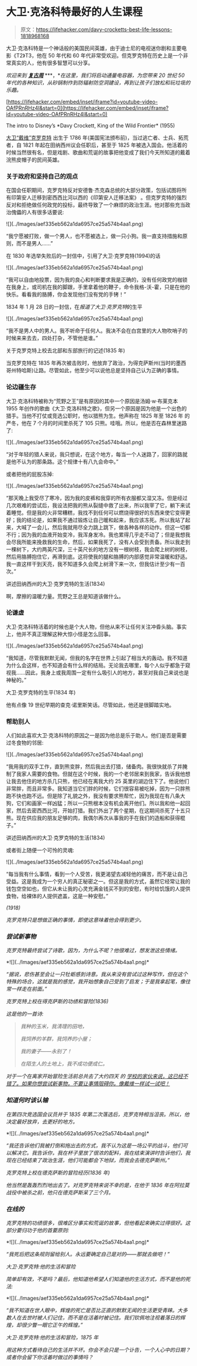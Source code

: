 # 大卫·克洛科特最好的人生课程

> 原文：<https://lifehacker.com/davy-crocketts-best-life-lessons-1818968168>

大卫·克洛科特是一个神话般的美国民间英雄，由于迪士尼的电视迷你剧和主要电影《T2》T3，他在 50 年代和 60 年代非常受欢迎。但克罗克特在历史上是一个非常真实的人，他有很多智慧可以分享。



*欢迎来到* [***复古周***](https://lifehacker.com/tag/retro-week) ***，**在这里，我们将启动通量电容器，为您带来 20 世纪 50 年代的各种知识，从砂锅制作到防辐射防空洞建设，再到让孩子们放松和玩垃圾的乐趣。*

 [https://lifehacker.com/embed/inset/iframe?id=youtube-video-OAfPRnRHz4I&start=0](https://lifehacker.com/embed/inset/iframe?id=youtube-video-OAfPRnRHz4I&start=0)

<figcaption class="sc-1ptbguh-0 hxeMec caption">The intro to Disney’s *Davy Crockett, King of the Wild Frontier* (1955)</figcaption> 

[大卫“戴维”克罗克特](https://en.wikipedia.org/wiki/Davy_Crockett#Family_and_early_life) 出生于 1786 年(美国宪法颁布前)，当过逃亡者、士兵、拓荒者，自 1821 年起在田纳西州议会任职后，甚至于 1825 年被选入国会。他活着的时候当然很有名，但是戏剧、歌曲和荒诞的故事把他变成了我们今天所知道的戴着浣熊皮帽子的民间英雄。

### 关于政府和坚持自己的观点

在国会任职期间，克罗克特反对安德鲁·杰克森总统的大部分政策，包括试图将所有印第安人迁移到密西西比河以西的《印第安人迁移法案》 。但克罗克特的强烈反对和拒绝做任何政党的投标，最终导致了一个麻烦的政治生涯。他对那些充当政治傀儡的人有很多话要说:

<section class="q35npn-0 MZtuu">![](../Images/aef335eb562a1da6957ce25a574b4aa1.png)

“我宁愿被打败，做一个男人，也不愿被选上，做一只小狗。我一直支持措施和原则，而不是男人……”

在 1830 年选举失败后的一封信中，引用了大卫·克罗克特(1994)的话

</section>

<section class="q35npn-0 MZtuu">![](../Images/aef335eb562a1da6957ce25a574b4aa1.png)

“我可以自由地投票，因为我的良心和判断要求我是正确的，没有任何政党的枷锁在我身上，或司机在我的脚跟，手里拿着他的鞭子，命令我格-沃-霍，只是在他的快乐。看看我的胳膊，你会发现他们没有党的手铐！”

1834 年 1 月 28 日的一封信，在*报道了大卫·克罗克特*的生平

</section>

<section class="q35npn-0 MZtuu">![](../Images/aef335eb562a1da6957ce25a574b4aa1.png)

“我不是男人中的男人。我不听命于任何人。我决不会在白宫里的大人物吹哨子的时候来来去去，四处打杂，不管他是谁。”

关于克罗克特上校去北部和东部旅行的记述(1835 年)

</section>

当克罗克特在 1835 年再次被击败时，他放弃了政治，为得克萨斯州(当时的墨西哥州特哈斯)让路。尽管如此，他至少可以说他总是坚持自己认为正确的事情。

### 论边疆生存

大卫·克洛科特被称为“荒野之王”是有原因的其中一个原因是汤姆·w·布莱克本 1955 年创作的歌曲《大卫·克洛科特之歌》，但另一个原因是因为他是一个出色的猎手。当他不打仗或竞选公职时，他以猎熊为生。他声称在 1825 年至 1826 年 的严冬，他在 7 个月的时间里杀死了 105 只熊。哇哦。所以，他是否在森林里迷路了:

<section class="q35npn-0 MZtuu">![](../Images/aef335eb562a1da6957ce25a574b4aa1.png)

“对于年轻的猎人来说，我只想说，在这个地方，每当一个人迷路了，回家的路就是他不认为的那条路。这个规律十有八九会命中。”

</section>

或者把他的屁股冻掉:

<section class="q35npn-0 MZtuu">![](../Images/aef335eb562a1da6957ce25a574b4aa1.png)

“那天晚上我受尽了寒冷，因为我的皮裤和我穿的所有衣服都又湿又冻。但是经过几次艰难的尝试后，我设法把我的熊从裂缝中救了出来，所以我宰了它，躺下来试着睡觉。但是我的火非常糟糕，我找不到任何可以燃烧得很好的东西来使它变得更好；我的结论是，如果我不通过锻炼让自己暖和起来，我应该冻死。所以我站了起来，大喊了一会儿，然后我就用尽全力跳上跳下，做各种各样的动作。但这一切都不行；因为我的血液开始变冷，我浑身发冷。我也累得几乎走不动了；但是我想我会尽我所能来挽救我的生命，然后，如果我死了，没有人会受到责备。所以我走到一棵树下，大约两英尺深，三十英尺长的地方没有一根树枝，我会爬上树的树枝，然后用胳膊抱住它，再滑到底。这将使我的腿和胳膊的内部感觉非常温暖和舒适。我一直这样干到天亮，我不知道多久会爬上树滑下来一次，但我估计至少有一百次。”

讲述田纳西州的大卫·克罗克特的生活(1834)

</section>

啊，摩擦的温暖力量。荒野之王总是知道该做什么。

### 论谦虚

大卫·克洛科特活着的时候也是个大人物，但他从来不让任何关注冲昏头脑。事实上，他并不真正理解这种大惊小怪是怎么回事。

<section class="q35npn-0 MZtuu">![](../Images/aef335eb562a1da6957ce25a574b4aa1.png)

“我知道，尽管我默默无闻，但我的名字在世界上引起了相当大的轰动。我不知道为什么会这样，也不知道会有什么样的结局。无论我去哪里，每个人似乎都急于窥视我……因此，我身上或我周围一定有什么吸引人的地方，甚至对我自己来说也是神秘的。”

大卫·克罗克特的生平(1834 年)

</section>

他有点像 19 世纪早期的查克·诺里斯笑话。尽管如此，他还是很脚踏实地。

### 帮助别人

人们如此喜欢大卫·克洛科特的原因之一是因为他总是乐于助人。他们是否是需要过冬食物的邻居:

<section class="q35npn-0 MZtuu">![](../Images/aef335eb562a1da6957ce25a574b4aa1.png)

“我用我的双手工作，直到熊变胖，然后我出去打猎，储备肉。我很快就杀了并腌制了我家人需要的食物。但就在这个时候，我的一个老邻居来到我家，告诉我他想让我去他住的地方杀几只熊，他已经在离我大约 25 英里的湖边住下了。他说他们非常胖，而且非常多。我知道当它们胖的时候，它们很容易被吃掉，因为一只胖熊跑不快也跑不远。但是除了礼貌之外，我没有要求熊帮忙，因为我现在有八条大狗，它们和画家一样凶猛；所以一只熊根本没有机会离开他们。所以我和他一起回家，然后去密西西比河，开始打猎。我们外出了两个星期，在这期间杀死了十五只熊。现在供应我的朋友足够的肉，我偶尔再次从事我的手在我们的造船和获得棍子。”

讲述田纳西州的大卫·克罗克特的生活(1834)

</section>

或者街上随便一个可怜的灵魂:

<section class="q35npn-0 MZtuu">![](../Images/aef335eb562a1da6957ce25a574b4aa1.png)

“每当我有什么事情，看到一个人受苦，我更渴望去减轻他的痛苦，而不是让自己受益。这是我成为一个穷人的真正秘密之一。但这是我的方式，虽然它经常让我的钱包空空如也，但它从未让我的心灵充满金钱买不到的安慰，有时给饥饿的人提供食物，给裸体的人提供遮盖，这是一种安慰。”

[](https://books.google.com/books?id=-EwzAQAAMAAJ&pg=PA49&lpg=PA49&dq=whenever+i+had+anything+and+saw+a+fellow+being+suffering&source=bl&ots=HjX8VHJvFO&sig=zBqCgf95conUYTXMnayGZp2GHI8&hl=en&sa=X&ved=0ahUKEwi31_aXxMjWAhUCxGMKHSaWDaEQ6AEIKzAB#v=onepage&q=whenever%20i%20had%20anything%20and%20saw%20a%20fellow%20being%20suffering&f=false)*(1918)*

</section>

*克罗克特只是想做正确的事情，即使这意味着他会得到更少。* 

### *尝试新事物*

*克罗克特最终尝试了诗歌，因为，为什么不呢？他很难过，想发泄这些情绪。*

<section class="q35npn-0 MZtuu">*![](../Images/aef335eb562a1da6957ce25a574b4aa1.png)*

*“据说，悲伤甚至会让一只牡蛎感到诗意。我从来没有尝试过这种写作，但在这个特殊的场合，这就是我的感觉，我开始想象自己受到了启发；于是我拿起笔，像往常一样走在前面。”*

*克罗克特上校在得克萨斯的功绩和冒险(1836)*

</section>

*这是他的一首诗:*

> *我种的玉米，我清理的田地，*
> 
> *我饲养的羊群，我饲养的小屋；*
> 
> *我的妻子——永别了！*
> 
> *在陌生人的土地上，我不成功便成仁。*

*对于一个在离家开始冒险生活前总共去了大约四天 的 [学校的家伙来说，这已经不错了。如果你想尝试新事物，不要让事情阻碍你。像戴维一样试一试吧！](http://www.history.com/news/history-lists/10-things-you-may-not-know-about-davy-crockett)* 

### *知道何时该认输*

*在第四次竞选国会议员并于 1835 年第二次落选后，克罗克特相当沮丧。所以，他决定最好放弃，去更好的地方。*

<section class="q35npn-0 MZtuu">*![](../Images/aef335eb562a1da6957ce25a574b4aa1.png)*

*“我还告诉他们我被打倒和拖出去的方式，我不认为这是一场公平的战斗，他们可以解决它。我告诉你，我在杯子里放了很浓的配料，我在结束演讲时告诉他们，我现在已经结束了政治生涯，他们可能都会下地狱，而我会去德克萨斯州。”*

*克罗克特上校在德克萨斯的冒险经历(1836 年)*

</section>

*他当然是轰轰烈烈地出去了。对克罗克特来说不幸的是，在他于 1836 年在阿拉莫战役中被杀之前，他只在德克萨斯呆了三个月。* 

### *在线的*

*克罗克特的功绩很多，很难区分事实和荒诞的故事，但他看起来确实过得很好。这部分要归功于他的首要原则:*

<section class="q35npn-0 MZtuu">*![](../Images/aef335eb562a1da6957ce25a574b4aa1.png)*

*“我死后把这条规则留给别人。永远要确定自己是对的——那就去做吧！”*

*大卫·克罗克特:他的生活和冒险*

</section>

*简单却有效，不是吗？最后，他知道他希望人们知道他的生活方式，而不是他的死法:*

<section class="q35npn-0 MZtuu">*![](../Images/aef335eb562a1da6957ce25a574b4aa1.png)*

*“我不知道在世人眼中，辉煌的死亡是否比正直的默默无闻的生活更受青睐。大多数人在去世时被人们记住，而不是在活着时被记住。我们钦佩地注视着落日的辉煌，却很少瞥一眼它正午的辉煌。”*

*大卫·克罗克特:他的生活和冒险，1875 年*

</section>

*用这种方式看待自己的生活并不坏。你会不会只是一个讣告，一个人心中的日期？或者你会留下你活着时做过的事情吗？*
